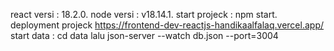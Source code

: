 react versi : 18.2.0.
node versi : v18.14.1.
start projeck : npm start.
deployment projeck https://frontend-dev-reactjs-handikaalfalaq.vercel.app/
start data : cd data lalu json-server --watch db.json --port=3004
